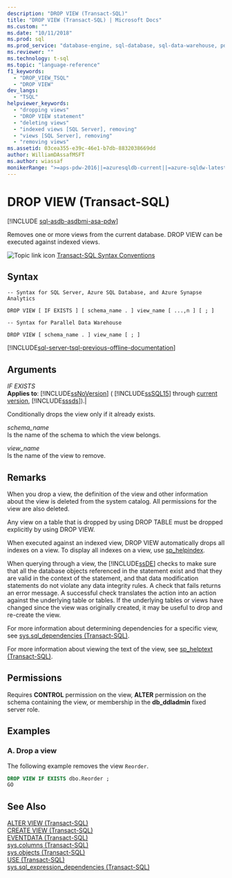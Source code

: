 ```yaml
---
description: "DROP VIEW (Transact-SQL)"
title: "DROP VIEW (Transact-SQL) | Microsoft Docs"
ms.custom: ""
ms.date: "10/11/2018"
ms.prod: sql
ms.prod_service: "database-engine, sql-database, sql-data-warehouse, pdw"
ms.reviewer: ""
ms.technology: t-sql
ms.topic: "language-reference"
f1_keywords: 
  - "DROP_VIEW_TSQL"
  - "DROP VIEW"
dev_langs: 
  - "TSQL"
helpviewer_keywords: 
  - "dropping views"
  - "DROP VIEW statement"
  - "deleting views"
  - "indexed views [SQL Server], removing"
  - "views [SQL Server], removing"
  - "removing views"
ms.assetid: 03cea355-e39c-46e1-b7db-8832038669dd
author: WilliamDAssafMSFT
ms.author: wiassaf
monikerRange: ">=aps-pdw-2016||=azuresqldb-current||=azure-sqldw-latest||>=sql-server-2016||>=sql-server-linux-2017||=azuresqldb-mi-current"
---
```

# DROP VIEW (Transact-SQL)
[!INCLUDE [sql-asdb-asdbmi-asa-pdw](../../includes/applies-to-version/sql-asdb-asdbmi-asa-pdw.md)]

  Removes one or more views from the current database. DROP VIEW can be executed against indexed views.  
  
 ![Topic link icon](../../database-engine/configure-windows/media/topic-link.gif "Topic link icon") [Transact-SQL Syntax Conventions](../../t-sql/language-elements/transact-sql-syntax-conventions-transact-sql.md)  
  
## Syntax  
  
```syntaxsql
-- Syntax for SQL Server, Azure SQL Database, and Azure Synapse Analytics
  
DROP VIEW [ IF EXISTS ] [ schema_name . ] view_name [ ...,n ] [ ; ]  
```  
  
```syntaxsql
-- Syntax for Parallel Data Warehouse  
  
DROP VIEW [ schema_name . ] view_name [ ; ]  
```  
  
[!INCLUDE[sql-server-tsql-previous-offline-documentation](../../includes/sql-server-tsql-previous-offline-documentation.md)]

## Arguments
 *IF EXISTS*  
 **Applies to**: [!INCLUDE[ssNoVersion](../../includes/ssnoversion-md.md)] ( [!INCLUDE[ssSQL15](../../includes/sssql16-md.md)] through [current version](https://go.microsoft.com/fwlink/p/?LinkId=299658), [!INCLUDE[sssds](../../includes/sssds-md.md)]).|  
  
 Conditionally drops the view only if it already exists.  
  
 *schema_name*  
 Is the name of the schema to which the view belongs.  
  
 *view_name*  
 Is the name of the view to remove.  
  
## Remarks  
 When you drop a view, the definition of the view and other information about the view is deleted from the system catalog. All permissions for the view are also deleted.  
  
 Any view on a table that is dropped by using DROP TABLE must be dropped explicitly by using DROP VIEW.  
  
 When executed against an indexed view, DROP VIEW automatically drops all indexes on a view. To display all indexes on a view, use [sp_helpindex](../../relational-databases/system-stored-procedures/sp-helpindex-transact-sql.md).  
  
 When querying through a view, the [!INCLUDE[ssDE](../../includes/ssde-md.md)] checks to make sure that all the database objects referenced in the statement exist and that they are valid in the context of the statement, and that data modification statements do not violate any data integrity rules. A check that fails returns an error message. A successful check translates the action into an action against the underlying table or tables. If the underlying tables or views have changed since the view was originally created, it may be useful to drop and re-create the view.  
  
 For more information about determining dependencies for a specific view, see [sys.sql_dependencies &#40;Transact-SQL&#41;](../../relational-databases/system-catalog-views/sys-sql-dependencies-transact-sql.md).  
  
 For more information about viewing the text of the view, see [sp_helptext &#40;Transact-SQL&#41;](../../relational-databases/system-stored-procedures/sp-helptext-transact-sql.md).  
  
## Permissions  
 Requires **CONTROL** permission on the view, **ALTER** permission on the schema containing the view, or membership in the **db_ddladmin** fixed server role.  
  
## Examples  
  
### A. Drop a view  
 The following example removes the view `Reorder`.  
  
```sql
DROP VIEW IF EXISTS dbo.Reorder ;  
GO  
```  
  
## See Also  
 [ALTER VIEW &#40;Transact-SQL&#41;](../../t-sql/statements/alter-view-transact-sql.md)   
 [CREATE VIEW &#40;Transact-SQL&#41;](../../t-sql/statements/create-view-transact-sql.md)   
 [EVENTDATA &#40;Transact-SQL&#41;](../../t-sql/functions/eventdata-transact-sql.md)   
 [sys.columns &#40;Transact-SQL&#41;](../../relational-databases/system-catalog-views/sys-columns-transact-sql.md)   
 [sys.objects &#40;Transact-SQL&#41;](../../relational-databases/system-catalog-views/sys-objects-transact-sql.md)   
 [USE &#40;Transact-SQL&#41;](../../t-sql/language-elements/use-transact-sql.md)   
 [sys.sql_expression_dependencies &#40;Transact-SQL&#41;](../../relational-databases/system-catalog-views/sys-sql-expression-dependencies-transact-sql.md)  
 
